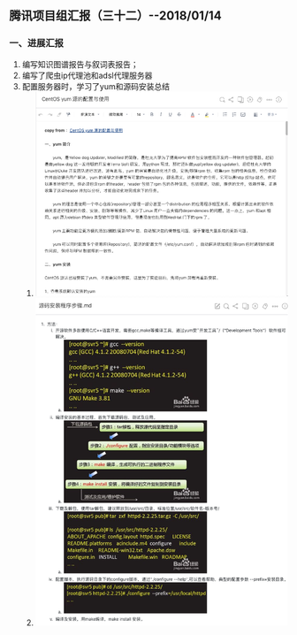 ## 腾讯项目组汇报（三十二）--2018/01/14

### 一、进展汇报

1. 编写知识图谱报告与叙词表报告；
2. 编写了爬虫ip代理池和adsl代理服务器
3. 配置服务器时，学习了yum和源码安装总结
    1. ![94BCCE44-6473-4E59-A6E8-5DBBFD883DF0](media/94BCCE44-6473-4E59-A6E8-5DBBFD883DF0.png)
    2. ![B7B0ECF2-8FE2-4338-ADE4-ABACBD2FEA93](media/B7B0ECF2-8FE2-4338-ADE4-ABACBD2FEA93.png)

